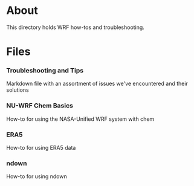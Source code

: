 # About
This directory holds WRF how-tos and troubleshooting.  

# Files
### Troubleshooting and Tips
Markdown file with an assortment of issues we've encountered and their solutions
### NU-WRF Chem Basics
How-to for using the NASA-Unified WRF system with chem
### ERA5 
How-to for using ERA5 data 
### ndown
How-to for using ndown

